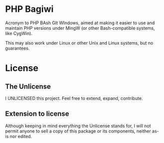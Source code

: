 # PHP Bagiwi

Acronym to PHP BAsh GIt WIndows, aimed at making it easier to use and maintain PHP 
versions under MingW (or other Bash-compatible systems, like CygWin).

This may also work under Linux or other Unix and Linux systems, but no guarantees.

# License

## The Unlicense
I UNLICENSED this project. Feel free to extend, expand, contribute.

## Extension to license
Although keeping in mind everything the Unlicense stands for, I will not permit anyone to sell a copy of this package or its components, neither as-is nor edited.
